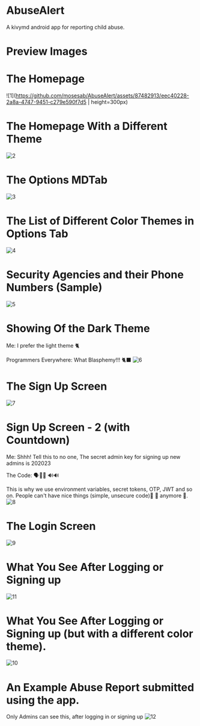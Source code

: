 # AbuseAlert
A kivymd android app for reporting child abuse.

# Preview Images 


# The Homepage 
![1](https://github.com/mosesab/AbuseAlert/assets/87482913/eec40228-2a8a-4747-9451-c279e590f7d5 | height=300px)

# The Homepage With a Different Theme
![2](https://github.com/mosesab/AbuseAlert/assets/87482913/588bfeec-b8db-49ca-81c7-09e373c4344e)

# The Options MDTab
![3](https://github.com/mosesab/AbuseAlert/assets/87482913/4298c414-6ad7-4edf-8f38-f0ede0096f41)

# The List of Different Color Themes in Options Tab
![4](https://github.com/mosesab/AbuseAlert/assets/87482913/65c895b2-ce49-43a5-be83-707cf8cf7023)

# Security Agencies and their Phone Numbers (Sample)
![5](https://github.com/mosesab/AbuseAlert/assets/87482913/dfa55190-6d1c-4eee-9a20-b960d4dc150b)

# Showing Of the Dark Theme 
Me: I prefer the light theme 🐈

Programmers Everywhere: What Blasphemy!!! 🐈‍⬛
![6](https://github.com/mosesab/AbuseAlert/assets/87482913/5dae6ae1-847b-4815-b633-7dc959cb1317)

# The Sign Up Screen 
![7](https://github.com/mosesab/AbuseAlert/assets/87482913/fec10c95-d8db-48d6-ad24-e29f1b43ce64)

# Sign Up Screen - 2 (with Countdown)
Me: Shhh! Tell this to no one, The secret admin key for signing up new admins is 202023

The Code: 🗣️📢📢 🔊🔊

This is why we use environment variables, secret tokens, OTP, JWT and so on. 
People can't have nice things (simple, unsecure code)🥻 👗 anymore 🫠.
![8](https://github.com/mosesab/AbuseAlert/assets/87482913/9bbec038-1968-4c19-847e-b2f602588016)

# The Login Screen 
![9](https://github.com/mosesab/AbuseAlert/assets/87482913/c0fc8147-734d-4aba-8a27-24681e86c1bc)

# What You See After Logging or Signing up
![11](https://github.com/mosesab/AbuseAlert/assets/87482913/bfbf9fd6-d17c-4591-afcf-6adf65e765aa)

# What You See After Logging or Signing up (but with a different color theme).
![10](https://github.com/mosesab/AbuseAlert/assets/87482913/12fa697a-3e4a-4d0e-9f50-aa516c0c6f6c)

# An Example Abuse Report submitted using the app. 
Only Admins can see this, after logging in or signing up
![12](https://github.com/mosesab/AbuseAlert/assets/87482913/9853f33d-25be-433f-b5d3-780b513fa7eb)

